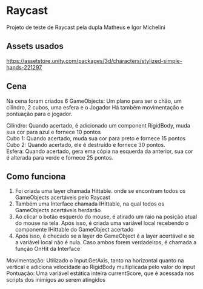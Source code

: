 # Raycast
Projeto de teste de Raycast pela dupla Matheus e Igor Michelini

## Assets usados
https://assetstore.unity.com/packages/3d/characters/stylized-simple-hands-221297

## Cena
Na cena foram criados 6 GameObjects: Um plano para ser o chão, um cilindro, 2 cubos, uma esfera e o Jogador
Há também movimentação e pontuação para o jogador.

Cilindro: Quando acertado, é adicionado um component RigidBody, muda sua cor para azul e fornece 10 pontos <br> 
Cubo 1: Quando acertado, muda sua cor para preto e fornece 15 pontos <br>
Cubo 2: Quando acertado, ele é destruído e fornece 30 pontos. <br>
Esfera: Quando acertado, gera ema cópia na esquerda da anterior, sua cor é alterada para verde e fornece 25 pontos. <br>

## Como funciona
<ol> <li>Foi criada uma layer chamada Hittable. onde se encontram todos os GameObjects acertáveis pelo Raycast</li>
<li>Também uma Interface chamada IHittable, na qual todos os GameObjects acertáveis herdarão </li>
<li>Ao clicar o botão esquerdo do mouse, é atirado um raio na posição atual do mouse na tela. Após isso, é criada uma variável local recebendo o componente IHittable do GameObject acertado </li>
<li>Após isso, é checado se a layer do GameObject é a layer acertável e se a variável local não é nula. Caso ambos forem verdadeiros, é chamada a função OnHit da Interface </li></ol>

Movimentação: Utilizado o Input.GetAxis, tanto na horizontal quanto na vertical e adiciona velocidade ao RigidBody multiplicada pelo valor do input <br>
Pontuação: Uma variável estática inteira currentScore, que é acessada nos scripts dos inimigos ao serem atingidos
